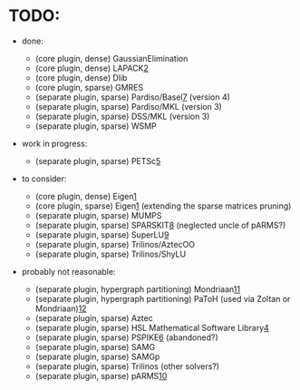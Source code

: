 TODO:
=====


  - done:
      + (core plugin, dense) GaussianElimination
      + (core plugin, dense) LAPACK[2]
      + (core plugin, dense) Dlib
      + (core plugin, sparse) GMRES
      + (separate plugin, sparse) Pardiso/Basel[7] (version 4)
      + (separate plugin, sparse) Pardiso/MKL (version 3)
      + (separate plugin, sparse) DSS/MKL (version 3)
      + (separate plugin, sparse) WSMP


  - work in progress:
      + (separate plugin, sparse) PETSc[5]


  - to consider:
      + (core plugin, dense) Eigen[1]
      + (core plugin, sparse) Eigen[1] (extending the sparse matrices pruning)
      + (separate plugin, sparse) MUMPS
      + (separate plugin, sparse) SPARSKIT[8] (neglected uncle of pARMS?)
      + (separate plugin, sparse) SuperLU[9]
      + (separate plugin, sparse) Trilinos/AztecOO
      + (separate plugin, sparse) Trilinos/ShyLU


  - probably not reasonable:
      + (separate plugin, hypergraph partitioning) Mondriaan[11]
      + (separate plugin, hypergraph partitioning) PaToH (used via Zoltan or Mondriaan)[12]
      + (separate plugin, sparse) Aztec
      + (separate plugin, sparse) HSL Mathematical Software Library[4]
      + (separate plugin, sparse) PSPIKE[6] (abandoned?)
      + (separate plugin, sparse) SAMG
      + (separate plugin, sparse) SAMGp
      + (separate plugin, sparse) Trilinos (other solvers?)
      + (separate plugin, sparse) pARMS[10]


[1]: http://eigen.tuxfamily.org/dox/TutorialLinearAlgebra.html
[2]: http://stackoverflow.com/questions/3519959/computing-the-inverse-of-a-matrix-using-lapack-in-c
[3]: http://www.netlib.org/lapack/lawns/
[4]: http://www.hsl.rl.ac.uk/
[5]: http://lib.bioinfo.pl/files/courses/materials/537/Matrices_in_PETSc.pdf
[6]: http://www.pspike-project.org/
[7]: http://www.pardiso-project.org/
[8]: http://www-users.cs.umn.edu/~saad/software/SPARSKIT/
[9]: http://crd-legacy.lbl.gov/~xiaoye/SuperLU/
[10]: http://www-users.cs.umn.edu/~saad/software/pARMS/
[11]: http://www.staff.science.uu.nl/~bisse101/Mondriaan/
[12]: http://bmi.osu.edu/~umit/software.html#patoh



